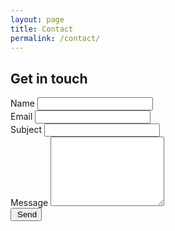 ```yaml
---
layout: page
title: Contact
permalink: /contact/
---
```


<div class="contact">
  <h2 class="page-header">Get in touch</h2>
  <div class="row">
    <div class="col-md-6">
      <form id="contact_form">
        <div class="form-group">
          <label for="id_name" class="control-label">Name</label>
          <input type="text" class="form-control" id="id_name" name="name">
        </div>
        <div class="form-group">
          <label for="id_email" class="control-label">Email</label>
          <input type="email" class="form-control" id="id_email" name="email">
        </div>
        <div class="form-group">
          <label for="id_subject" class="control-label">Subject</label>
          <input type="text" class="form-control" name="subject" id="id_subject">
        </div>
        <div class="form-group">
          <label for="id_message" class="control-label">Message</label>
          <textarea class="form-control" name="message" id="id_message" rows="7"></textarea>
        </div>
        <div class="form-group">
          <button type="button" class="btn btn-primary" id="id_send">
            <span class="glyphicon glyphicon-send" style="margin-right: 3px"></span> <span class="text">Send</span>
          </button>
        </div>
      </form>
    </div>
  </div>
</div>

<script>
  $(function () {
    $("#id_send").click(function () {
      var from_email = $("#id_email").val();
      var from_name = $("#id_name").val().length > 0 ? $("#id_name").val() : $("#id_email").val();
      var subject = '[VALUE Project Contact] ' + $("#id_subject").val();
      var message = $("#id_message").val();

      var errors = '';
      if (from_email === '') {
        $("#id_email").closest(".form-group").addClass("has-error");
        errors += 'Email is a required field. '
      }
      else {
        $("#id_email").closest(".form-group").removeClass("has-error");
      }

      if (message === '') {
        $("#id_message").closest(".form-group").addClass("has-error");
        errors += 'Message is a required field.'
      }
      else {
        $("#id_message").closest(".form-group").removeClass("has-error");
      }

      if (errors.length > 0) {
        alert(errors);
      }
      else {
        $.ajax({
          type: "POST",
          url: "https://mandrillapp.com/api/1.0/messages/send.json",
          data: {
            'key': '-bPYycDPFKkZ6AGg-MJOvQ',
            'message': {
              'from_name': from_name,
              'from_email': from_email,
              'to': [
                  {
                    'email': 'emilia.mendes@oulu.fi',
                    'name': 'Emilia Mendes',
                    'type': 'to'
                  }
                ],
              'headers': {
                  'Reply-To': from_email
              },
              'autotext': 'true',
              'subject': subject,
              'html': message
            }
          },
          beforeSend: function () {
            $("#id_send").prop("disabled", true);
            $("#id_send span.text").text("Sending…");
          },
          success: function (data) {
            alert("Thanks for your message! We will get back to you soon!");
            $("#contact_form input, #contact_form textarea").val("");
          },
          error: function () {
            alert("An error ocurred while trying to send your message. Please try again later.")
          },
          complete: function () {
            $("#id_send").prop("disabled", false);
            $("#id_send span.text").text("Send");
          }
         });
      }

    });
  });
</script>